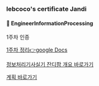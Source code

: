 ### lebcoco's certificate Jandi

#### :bookmark_tabs: EngineerInformationProcessing



1주차 인증 

[1주차 정리:point_right:google Docs](https://docs.google.com/document/d/1c1HG9M7bDNQypKnErJtVl4ptE_qOAljKjznOfB0nyOY/edit?usp=sharing)



[정보처리기사실기 잔디팜 개요 바로가기]()

[계획 바로가기]()



